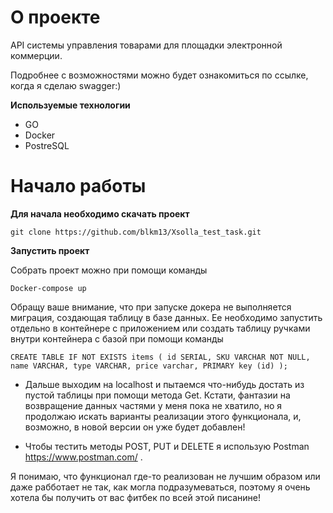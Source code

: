 # О проекте

API системы управления товарами для площадки электронной коммерции. 

Подробнее с возможностями можно будет ознакомиться по ссылке, когда я сделаю swagger:) 

**Используемые технологии**

- GO
- Docker
- PostreSQL

# Начало работы

**Для начала необходимо скачать проект**

`git clone https://github.com/blkm13/Xsolla_test_task.git`

**Запустить проект**

Собрать проект можно при помощи команды 
 
`Docker-compose up`

Обращу ваше внимание, что при запуске докера не выполняется миграция, создающая таблицу в базе данных. Ее необходимо запустить отдельно в контейнере с приложением или создать таблицу ручками внутри контейнера с базой при помощи команды 

`CREATE TABLE IF NOT EXISTS items (
    id SERIAL,
    SKU VARCHAR NOT NULL,
    name VARCHAR,
    type VARCHAR,
    price varchar,
    PRIMARY key (id)
);`

- Дальше выходим на localhost и  пытаемся что-нибудь достать из пустой таблицы при помощи метода Get. Кстати, фантазии на возвращение данных частями у меня пока не хватило, но я продолжаю искать варианты реализации этого функционала, и, возможно, в новой версии он уже будет добавлен!

- Чтобы тестить методы POST, PUT и DELETE я использую Postman https://www.postman.com/ . 

Я понимаю, что функционал где-то реализован не лучшим образом или даже рабботает не так, как могла подразумеваться, поэтому я очень хотела бы получить от вас фитбек по всей этой писанине! 
